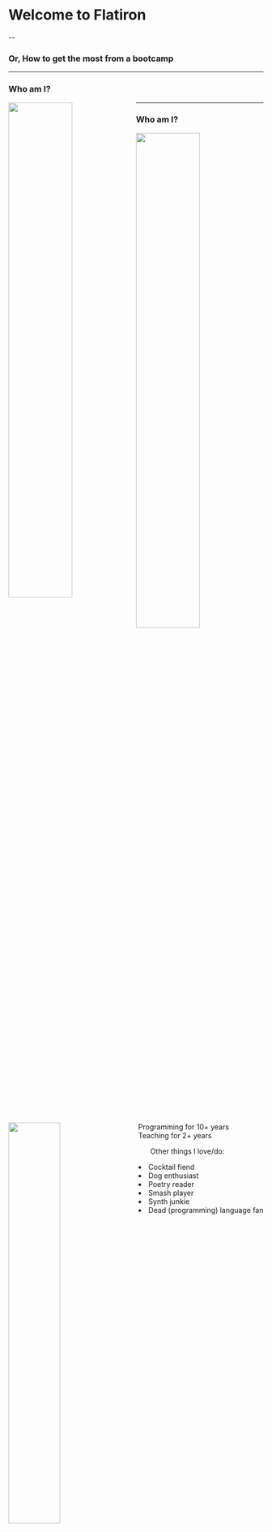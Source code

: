 # Welcome to Flatiron

--

### Or, How to get the most from a bootcamp

---

### Who am I?

<img src="https://raw.githubusercontent.com/tiy-atl-js-jan-2017/slides/master/images/guide.jpg" width="50%" style="float: left;" />

---

### Who am I?

<img src="https://raw.githubusercontent.com/tiy-atl-js-jan-2017/slides/master/images/guide.jpg" width="50%" style="float: left;" />

<img src="https://raw.githubusercontent.com/tiy-atl-js-jan-2017/slides/master/images/excited.jpg" width="45%" style="display: inline-block;" />

<div style="float: right;">
  <span>Programming for 10+ years</span> <br/>
  <span>Teaching for 2+ years</span> <br/>
  <ul>Other things I love/do:</ul>
    <li>Cocktail fiend</li>
    <li>Dog enthusiast</li>
    <li>Poetry reader</li>
    <li>Smash player</li>
    <li>Synth junkie</li>
    <li>Dead (programming) language fan</li>
</div>

---

## The Big Picture

--

* You're embarking on an adventure. You'll experience highs and lows.

--

* You're not here to graduate. You're here to build. Start programming now.

--

* We're here to grow _together_. You're part of a community. Our community.

--

* Focus on process and problem solving over details.
  * Trying to memorize everything _will not_ give the best outcome!
  * Remember what the curriculum is _in service of_. Learn to code.

---

## A few things to know about Flatiron

--

### Timelines

* You're with us for 15 weeks, broken into 5 3-week mods.
  * One each on: Ruby, Rails, Javascript, Redux. Then final projects!
* Each mod has 2 weeks of class and an exam, followed by a project week.
  * During project week, you will be building an app of your design all day.

--

### The Purpose of Exams

* Exams take place in the 2nd week of mods 1-4 and last either 60 or 90 minutes.
  * Exams consist of an empty project with a README file and _no tests_.

--

* Exams are graded same day. If you fail, you'll get a chance to retake a week later.
  * If you fail the retake, you _must repeat_ the last 3 weeks of material.

--

* This is vastly preferable to you graduating and not getting hired.

---

## A few things to know about Flatiron

### The Purpose of Lecture

* What we type _isn't important_. What we're thinking about _is important_.

--

* Bringing a pen, paper, and whiteboard is as useful as a laptop.

--

* Lectures are recorded and code is uploaded. All will be accessible through learn.

--

* See the concepts beforehand so lecture time can focus on questions and nuances.

---

## What it takes to succeed

--

<img src="https://raw.githubusercontent.com/tiy-atl-js-jan-2017/slides/master/images/corgi.jpg" style="width: 70%;" />

--

### Key points

1. Fail with confidence. 💪
2. Be open with us and each other. ❤️
3. There is no finish line. ✨

---

### What it takes to succeed

#### Failing

--

* [Listen to Julia][julia] Evans.

[julia]: https://twitter.com/b0rk/status/726201450079113216

--

* You're going to hit walls. A lot.
  * (If you don't, this isn't the best use of your time.)

--

* You will spend more of your career reading and debugging code than writing it!
  * So see those things as important. Don't be discouraged by errors.

--

* When writing code, we're experimenting constantly. Run the code, not just the tests.
  * And we make tons of mistakes. It's great. Learn from mistakes.

---

### What it takes to succeed

#### Vulnerability

--

* You're taking a big chance. I love that.

--

* Let us know when you feel underchallenged or totally lost.
  * And by all means, help each other!
  * But root out misunderstandings, don't reveal answers.

--

* Ask me to explain things til I'm hoarse. Until _you_ are satisfied.

--

* Be careful about evaluating your progress _while in motion_.
  * It's natural to want to compare yourself to others. Instead, focus on building.

--

* Impostor syndrome is real. Know that I believe you _can_ be a programmer.
  * And there were plenty of times I wondered if I would "make it".

---

### What it takes to succeed

#### Curiosity

--

> Interviewer: Is studying computer science the best way to prepare to be a programmer?

> Bill Gates: No. The best way to prepare is to write programs and
> study programs others have written. ... You've got to want to be
> in this incredible feedback loop where you get people to tell you
> what you're doing wrong.

* Programmers at Work

--

Your goal _isn't_ the completion of this course. You won't get jobs because of a certificate.

--

Focus on your programming process, not "finishing" all the content.
  * Pay attention to phases of learning:
    * Reading code written by a professional. (easiest)
    * Being able to write working code while referencing examples. (next day)
    * Being able to write code without examples, just looking up occasional syntax. (next week)

---

### What it takes to succeed

#### Curiosity

--

The value of labs will change throughout the program.
  * Initially, they'll be your main path to encountering new concepts.
  * The further we get, the more you'll be able to build apps to try concepts out.

--

If you are confident in your understanding but over labs, turn to your curiosity.
  * There is much more to learn then we have time for. (See [Peter Norvig][norvig])
  * Start a project to explore libraries or APIs.
  * We have limited bandwidth but want to help you grow and explore.
  * We can point you towards many interesting avenues of exploration. 😎 
  
[norvig]: http://norvig.com/21-days.html

---

## Some Expectations

--

* Get a full night's sleep. Get here on time.
* Be responsible adults. Pursue this seriously.
* Be respectful of each other's experiences.
* Enjoy programming with us. :)

--

<br />
<br />

.center[![hack_the_planet](https://33.media.tumblr.com/bd426ed8849ca171c70093023181f0ab/tumblr_mxnnox9Ro91qzh636o1_500.gif)]
